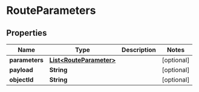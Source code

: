 

# RouteParameters


## Properties

| Name | Type | Description | Notes |
|------------ | ------------- | ------------- | -------------|
|**parameters** | [**List&lt;RouteParameter&gt;**](RouteParameter.md) |  |  [optional] |
|**payload** | **String** |  |  [optional] |
|**objectId** | **String** |  |  [optional] |



